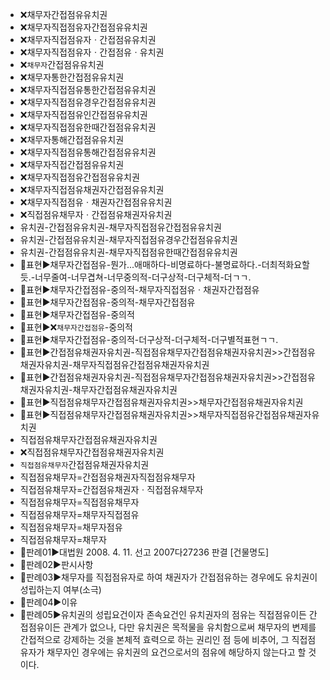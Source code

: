 - ❌채무자간접점유유치권
- ❌채무자직접점유자간접점유유치권
- ❌채무자직접점유자ㆍ간접점유유치권
- ❌채무자직접점유자ㆍ간접점유ㆍ유치권
- ❌`채무자`간접점유유치권
- ❌채무자통한간접점유유치권
- ❌채무자직접점유통한간접점유유치권
- ❌채무자직접점유경우간접점유유치권
- ❌채무자직접점유인간접점유유치권
- ❌채무자직접점유한때간접점유유치권
- ❌채무자통해간접점유유치권
- ❌채무자직접점유통해간접점유유치권
- ❌채무자직접간접점유유치권
- ❌채무자직접점유간접점유유치권
- ❌채무자직접점유채권자간접점유유치권
- ❌채무자직접점유ㆍ채권자간접점유유치권
- ❌직접점유채무자ㆍ간접점유채권자유치권
- 유치권-간접점유유치권-채무자직접점유간접점유유치권
- 유치권-간접점유유치권-채무자직접점유경우간접점유유치권
- 유치권-간접점유유치권-채무자직접점유한때간접점유유치권
- 📌표현▶️채무자간접점유-뭔가...애매하다-비명료하다-불명료하다.-더최적화요할듯.-너무줄여-너무겹쳐-너무중의적-더구상적-더구체적-더ㄱㄱ.
- 📌표현▶️채무자간접점유-중의적-채무자직접점유ㆍ채권자간접점유
- 📌표현▶️채무자간접점유-중의적-채무자간접점유
- 📌표현▶️채무자간접점유-중의적
- 📌표현▶️❌`채무자간접점유`-중의적
- 📌표현▶️채무자간접점유-중의적-더구상적-더구체적-더구별적표현ㄱㄱ.
- 📌표현▶️간접점유채권자유치권-직접점유채무자간접점유채권자유치권>>간접점유채권자유치권-채무자직접점유간접점유채권자유치권
- 📌표현▶️간접점유채권자유치권-직접점유채무자간접점유채권자유치권>>간접점유채권자유치권-채무자간접점유채권자유치권
- 📌표현▶️직접점유채무자간접점유채권자유치권>>채무자간접점유채권자유치권
- 📌표현▶️직접점유채무자간접점유채권자유치권>>채무자직접점유간접점유채권자유치권
- 직접점유채무자간접점유채권자유치권
- ❌직접점유채무자간접점유채권자유치권
- `직접점유채무자`간접점유채권자유치권
- 직접점유채무자=간접점유채권자직접점유채무자
- 직접점유채무자=간접점유채권자ㆍ직접점유채무자
- 직접점유채무자=직접점유채무자
- 직접점유채무자=채무자직접점유
- 직접점유채무자=채무자점유
- 직접점유채무자=채무자
- 📌판례01▶️대법원 2008. 4. 11. 선고 2007다27236 판결 [건물명도]
- 📌판례02▶️판시사항
- 📌판례03▶️채무자를 직접점유자로 하여 채권자가 간접점유하는 경우에도 유치권이 성립하는지 여부(소극)
- 📌판례04▶️이유
- 📌판례05▶️유치권의 성립요건이자 존속요건인 유치권자의 점유는 직접점유이든 간접점유이든 관계가 없으나, 다만 유치권은 목적물을 유치함으로써 채무자의 변제를 간접적으로 강제하는 것을 본체적 효력으로 하는 권리인 점 등에 비추어, 그 직접점유자가 채무자인 경우에는 유치권의 요건으로서의 점유에 해당하지 않는다고 할 것이다.

